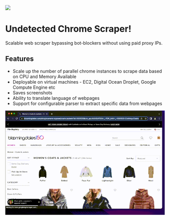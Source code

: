 ![](https://www.python.org/static/community_logos/python-logo.png)
# Undetected Chrome Scraper!
Scalable web scraper bypassing bot-blockers without using paid proxy IPs.

## Features
- Scale up the number of parallel chrome instances to scrape data based on CPU and Memory Available
- Deployable on virtual machines - EC2, Digital Ocean Droplet, Google Compute Engine etc
- Saves screenshots
- Ability to translate language of webpages
- Support for configurable parser to extract specific data from webpages

![](https://github.com/bhargav-sarvaria/Crawling-UndetectedChrome/blob/main/Demo.gif)
